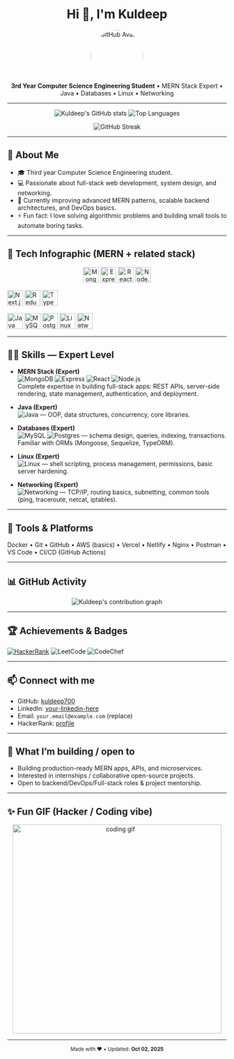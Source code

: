<h1 align="center">Hi 👋, I'm Kuldeep</h1>
<p align="center">
  <a href="https://github.com/kuldeep700"><img alt="GitHub Avatar" src="https://github.com/kuldeep700.png" width="120" style="border-radius:50%"></a>
  <br>
  <strong>3rd Year Computer Science Engineering Student</strong> • MERN Stack Expert • Java • Databases • Linux • Networking
</p>

---

<!-- ====== Top badges / quick infographic ====== -->
<p align="center">
  <!-- GitHub stats -->
  <img alt="Kuldeep's GitHub stats" src="https://github-readme-stats.vercel.app/api?username=kuldeep700&show_icons=true&theme=radical" />
  <!-- Top languages -->
  <img alt="Top Languages" src="https://github-readme-stats.vercel.app/api/top-langs/?username=kuldeep700&layout=compact&theme=radical" />
</p>

<p align="center">
  <!-- Streak & contribution graph -->
  <img alt="GitHub Streak" src="https://github-readme-streak-stats.herokuapp.com/?user=kuldeep700&theme=radical" />
</p>

---

## 🔭 About Me
- 🎓 Third year Computer Science Engineering student.
- 💻 Passionate about full-stack web development, system design, and networking.
- 🌱 Currently improving advanced MERN patterns, scalable backend architectures, and DevOps basics.
- ⚡ Fun fact: I love solving algorithmic problems and building small tools to automate boring tasks.

---

## 🧭 Tech Infographic (MERN + related stack)
<p align="center">
  <!-- MERN stack -->
  <a title="MongoDB" href="https://www.mongodb.com/"><img src="https://cdn.simpleicons.org/mongodb/47A248" alt="MongoDB" width="36" /></a>
  <a title="Express" href="https://expressjs.com/"><img src="https://cdn.simpleicons.org/express/000000" alt="Express" width="36" /></a>
  <a title="React" href="https://react.dev/"><img src="https://cdn.simpleicons.org/react/61DAFB" alt="React" width="36" /></a>
  <a title="Node.js" href="https://nodejs.org/" ><img src="https://cdn.simpleicons.org/node.js/339933" alt="Node.js" width="36" /></a>

  <!-- Other frontend/backend -->
  <a title="Next.js" href="https://nextjs.org/"><img src="https://cdn.simpleicons.org/next.js/000000" alt="Next.js" width="36" /></a>
  <a title="Redux" href="https://redux.js.org/"><img src="https://cdn.simpleicons.org/redux/764ABC" alt="Redux" width="36" /></a>
  <a title="TypeScript" href="https://www.typescriptlang.org/"><img src="https://cdn.simpleicons.org/typescript/3178C6" alt="TypeScript" width="36" /></a>

  <!-- Java, Databases, Linux, Networking -->
  <a title="Java" href="https://www.oracle.com/java/"><img src="https://cdn.simpleicons.org/java/007396" alt="Java" width="36" /></a>
  <a title="MySQL" href="https://www.mysql.com/"><img src="https://cdn.simpleicons.org/mysql/4479A1" alt="MySQL" width="36" /></a>
  <a title="PostgreSQL" href="https://www.postgresql.org/"><img src="https://cdn.simpleicons.org/postgresql/31648A" alt="Postgres" width="36" /></a>
  <a title="Linux" href="https://linux.org/"><img src="https://cdn.simpleicons.org/linux/FCC624" alt="Linux" width="36" /></a>
  <a title="Cisco" href="https://www.cisco.com/"><img src="https://cdn.simpleicons.org/cisco/000000" alt="Networking" width="36" /></a>
</p>

---

## 🧑‍💻 Skills — Expert Level
- **MERN Stack (Expert)**  
  ![MongoDB](https://cdn.simpleicons.org/mongodb/47A248) ![Express](https://cdn.simpleicons.org/express/000000) ![React](https://cdn.simpleicons.org/react/61DAFB) ![Node.js](https://cdn.simpleicons.org/node.js/339933)  
  Complete expertise in building full-stack apps: REST APIs, server-side rendering, state management, authentication, and deployment.

- **Java (Expert)**  
  ![Java](https://cdn.simpleicons.org/java/007396) — OOP, data structures, concurrency, core libraries.

- **Databases (Expert)**  
  ![MySQL](https://cdn.simpleicons.org/mysql/4479A1) ![Postgres](https://cdn.simpleicons.org/postgresql/31648A) — schema design, queries, indexing, transactions. Familiar with ORMs (Mongoose, Sequelize, TypeORM).

- **Linux (Expert)**  
  ![Linux](https://cdn.simpleicons.org/linux/FCC624) — shell scripting, process management, permissions, basic server hardening.

- **Networking (Expert)**  
  ![Networking](https://cdn.simpleicons.org/cisco/000000) — TCP/IP, routing basics, subnetting, common tools (ping, traceroute, netcat, iptables).

---

## 🔧 Tools & Platforms
Docker • Git • GitHub • AWS (basics) • Vercel • Netlify • Nginx • Postman • VS Code • CI/CD (GitHub Actions)

---

## 📊 GitHub Activity
<p align="center">
  <!-- Contribution calendar -->
  <img align="center" src="https://activity-graph.herokuapp.com/graph?username=kuldeep700&bg_color=0D1117&color=58A6FF&line=58A6FF&point=58A6FF" alt="Kuldeep's contribution graph" />
</p>

---

## 🏆 Achievements & Badges
<p>
  <!-- HackerRank badge placeholder (replace with your actual profile link/gif) -->
  <a href="https://www.hackerrank.com/"><img src="https://img.shields.io/badge/HackerRank-Profile-2EC866?logo=hackerrank" alt="HackerRank" /></a>

  <!-- Example coding/competitive badges -->
  <img src="https://img.shields.io/badge/LeetCode-Practice-orange?logo=leetcode" alt="LeetCode" />
  <img src="https://img.shields.io/badge/CodeChef-Profile-0066D6?logo=codechef" alt="CodeChef" />
</p>

---

## 📫 Connect with me
- GitHub: [kuldeep700](https://github.com/kuldeep700)
- LinkedIn: [your-linkedin-here](`REPLACE_WITH_LINKEDIN`)
- Email: `your.email@example.com` (replace)
- HackerRank: [profile](`REPLACE_WITH_HACKERRANK_PROFILE`)

---

## 🧩 What I’m building / open to
- Building production-ready MERN apps, APIs, and microservices.
- Interested in internships / collaborative open-source projects.
- Open to backend/DevOps/Full-stack roles & project mentorship.

---

## ✨ Fun GIF (Hacker / Coding vibe)
<p align="center">
  <!-- Replace this GIF with any coding/hacker GIF you like -->
  <img src="https://media.giphy.com/media/3oEjI6SIIHBdRxXI40/giphy.gif" alt="coding gif" width="480" />
</p>

---

<p align="center">
  <small>Made with ❤️ • Updated: <strong>Oct 02, 2025</strong></small>
</p>


<!--
**kuldeep700/kuldeep700** is a ✨ _special_ ✨ repository because its `README.md` (this file) appears on your GitHub profile.

Here are some ideas to get you started:

- 🔭 I’m currently working on ...
- 🌱 I’m currently learning ...
- 👯 I’m looking to collaborate on ...
- 🤔 I’m looking for help with ...
- 💬 Ask me about ...
- 📫 How to reach me: ...
- 😄 Pronouns: ...
- ⚡ Fun fact: ...
-->
